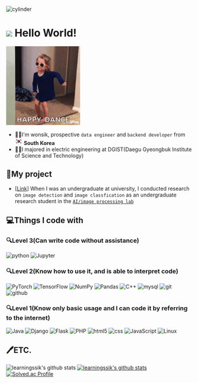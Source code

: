 ![cylinder](https://capsule-render.vercel.app/api?type=cylinder&color=auto&text=Hello%20World!&fontAlignY=45&fontSize=40&height=150&animation=blinking&desc=Wonssik's%20github%20profile&descAlignY=70)


<h1><img src="https://emojis.slackmojis.com/emojis/images/1531849430/4246/blob-sunglasses.gif?1531849430" width="30"/> Hello World! </h1>
<img src="claire-dancing.gif" width="200"/> 

- 👨‍💻I'm wonsik, prospective `data engineer` and `backend developer` from <img src="south-korea.png" width="20"/> <b>South Korea</b> 
- 👨‍🎓I majored in electric engineering at DGIST(Daegu Gyeongbuk Institute of Science and Technology)

<h2>📖My project </h2>

- [<a href = "https://github.com/learningssik/Computer-Vision-Project-Report">Link</a>] When I was an undergraduate at university, I conducted research on `image detection` and `image classfication` as an undergraduate research student in the <a href = "https://sites.google.com/view/mispl"> `AI/image processing lab` </a>


<h2>💻Things I code with</h2>
  
  <h3>🔍Level 3(Can write code without assistance)</h3>
  <p>
  <img alt="python" src="https://img.shields.io/badge/-Python-3776AB?style=flat-square&logo=python&logoColor=white" />
  <img alt="Jupyter" src="https://img.shields.io/badge/-Jupyter-F37626?style=flat-square&logo=Jupyter&logoColor=white" />
  </p>
  
  <h3>🔍Level 2(Know how to use it, and is able to interpret code)</h3>
  <p>
  <img alt="PyTorch" src="https://img.shields.io/badge/-PyTorch-EE4C2C?style=flat-square&logo=PyTorch&logoColor=white" />
  <img alt="TensorFlow" src="https://img.shields.io/badge/-TensorFlow-FF6F00?style=flat-square&logo=TensorFlow&logoColor=white" />
  
  <img alt="NumPy" src="https://img.shields.io/badge/-NumPy-013243?style=flat-square&logo=NumPy&logoColor=white" />
  <img alt="Pandas" src="https://img.shields.io/badge/-pandas-150458?style=flat-square&logo=pandas&logoColor=white" />
  
  <img alt="C++" src="https://img.shields.io/badge/-C++-00599C?style=flat-square&logo=c%2B%2B&logoColor=white" />
  
  <img alt="mysql" src="https://img.shields.io/badge/-MySQL-4479A1?style=flat-square&logo=mysql&logoColor=white" />
  
  <img alt="git" src="https://img.shields.io/badge/-Git-F05032?style=flat-square&logo=git&logoColor=white" />
  <img alt="github" src="https://img.shields.io/badge/-GitHub-181717?style=flat-square&logo=github&logoColor=white" />
  </p>
  
  <h3>🔍Level 1(Know only basic usage and I can code it by referring to the internet)</h3>
  <p>
  <img alt="Java" src="https://img.shields.io/badge/-Java-007396?style=flat-square&logo=Java&logoColor=white" />
  
  <img alt="Django" src="https://img.shields.io/badge/-Django-092e20?style=flat-square&logo=Django&logoColor=white" />
  <img alt="Flask" src="https://img.shields.io/badge/-Flask-000000?style=flat-square&logo=Flask&logoColor=white" />
  <img alt="PHP" src="https://img.shields.io/badge/-PHP-777BB4?style=flat-square&logo=PHP&logoColor=white" />
  
  <img alt="html5" src="https://img.shields.io/badge/-HTML5-E34F26?style=flat-square&logo=html5&logoColor=white" />
  <img alt="css" src="https://img.shields.io/badge/-CSS-1572B6?style=flat-square&logo=css3&logoColor=white" />
  <img alt="JavaScript" src="https://img.shields.io/badge/-JavaScript-yellow?style=flat-square&logo=JavaScript&logoColor=white" />
  
  <img alt="Linux" src="https://img.shields.io/badge/-Linux-yellow?style=flat-square&logo=Linux&logoColor=white" />
  </p>

<h2>🖊ETC.</h2>

![learningssik's github stats](https://github-readme-stats.vercel.app/api?username=learningssik&show_icons=true) <tab> [![learningssik's github stats](https://github-readme-stats.vercel.app/api/top-langs/?username=learningssik&show_icons=true&hide_border=true&title_color=004386&icon_color=004386&layout=compact)](https://github.com/learningssik)     
[![Solved.ac Profile](http://mazassumnida.wtf/api/v2/generate_badge?boj=yoon6624)](https://solved.ac/이름/)
<!--
**MegaGnar13/MegaGnar13** is a ✨ _special_ ✨ repository because its `README.md` (this file) appears on your GitHub profile.

Here are some ideas to get you started:

- 🔭 I’m currently working on ...
- 🌱 I’m currently learning ...
- 👯 I’m looking to collaborate on ...
- 🤔 I’m looking for help with ...
- 💬 Ask me about ...
- 📫 How to reach me: ...
- 😄 Pronouns: ...
- ⚡ Fun fact: ...
-->
